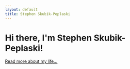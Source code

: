 ```yaml
---
layout: default
title: Stephen Skubik-Peplaski
---
```

# Hi there, I'm Stephen Skubik-Peplaski!

[Read more about my life...](/about)
